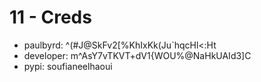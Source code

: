 # 11 - Creds


* paulbyrd: ^(#J@SkFv2[%KhIxKk(Ju`hqcHl<:Ht
* developer: m^AsY7vTKVT+dV1{WOU%@NaHkUAId3]C
* pypi: soufianeelhaoui

